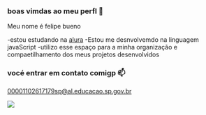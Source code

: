 ### boas vimdas ao meu perfl 💙

Meu nome é felipe bueno

-estou estudando na [alura](https://www.alura.com.br)
-Estou me desnvolvemdo na linguagem javaScript
-utilizo esse espaço para a minha organização e compaetilhamento dos meus projetos desenvolvidos

### vocé entrar em contato comigp 📫

00001102617179sp@al.educacao.sp.gov.br



![](https://media1.tenor.com/m/96N43NmM5scAAAAd/red-polo-got-laid.gif)
